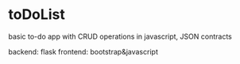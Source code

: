 # toDoList
basic to-do app with CRUD operations in javascript, JSON contracts

backend: flask
frontend: bootstrap&javascript
